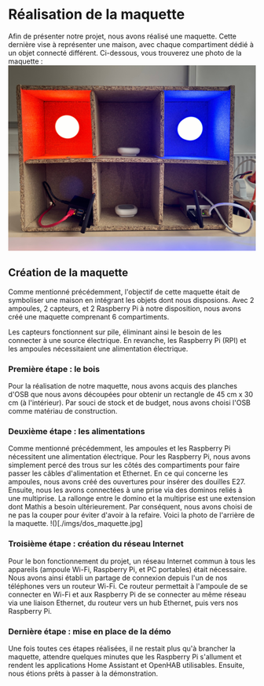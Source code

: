# Réalisation de la maquette

Afin de présenter notre projet, nous avons réalisé une maquette. Cette dernière vise à représenter une maison, avec chaque compartiment dédié à un objet connecté différent. Ci-dessous, vous trouverez une photo de la maquette :
![](./imgs/photo_maquette.jpg)


## Création de la maquette

Comme mentionné précédemment, l'objectif de cette maquette était de symboliser une maison en intégrant les objets dont nous disposions. Avec 2 ampoules, 2 capteurs, et 2 Raspberry Pi à notre disposition, nous avons créé une maquette comprenant 6 compartiments.

Les capteurs fonctionnent sur pile, éliminant ainsi le besoin de les connecter à une source électrique. En revanche, les Raspberry Pi (RPI) et les ampoules nécessitaient une alimentation électrique.

### Première étape : le bois

Pour la réalisation de notre maquette, nous avons acquis des planches d'OSB que nous avons découpées pour obtenir un rectangle de 45 cm x 30 cm (à l'intérieur). Par souci de stock et de budget, nous avons choisi l'OSB comme matériau de construction.

### Deuxième étape : les alimentations

Comme mentionné précédemment, les ampoules et les Raspberry Pi nécessitent une alimentation électrique. Pour les Raspberry Pi, nous avons simplement percé des trous sur les côtés des compartiments pour faire passer les câbles d'alimentation et Ethernet. En ce qui concerne les ampoules, nous avons créé des ouvertures pour insérer des douilles E27. Ensuite, nous les avons connectées à une prise via des dominos reliés à une multiprise. La rallonge entre le domino et la multiprise est une extension dont Mathis a besoin ultérieurement. Par conséquent, nous avons choisi de ne pas la couper pour éviter d'avoir à la refaire. Voici la photo de l'arrière de la maquette.
!()[./imgs/dos_maquette.jpg]

### Troisième étape : création du réseau Internet

Pour le bon fonctionnement du projet, un réseau Internet commun à tous les appareils (ampoule Wi-Fi, Raspberry Pi, et PC portables) était nécessaire. Nous avons ainsi établi un partage de connexion depuis l'un de nos téléphones vers un routeur Wi-Fi. Ce routeur permettait à l'ampoule de se connecter en Wi-Fi et aux Raspberry Pi de se connecter au même réseau via une liaison Ethernet, du routeur vers un hub Ethernet, puis vers nos Raspberry Pi.

### Dernière étape : mise en place de la démo

Une fois toutes ces étapes réalisées, il ne restait plus qu'à brancher la maquette, attendre quelques minutes que les Raspberry Pi s'allument et rendent les applications Home Assistant et OpenHAB utilisables. Ensuite, nous étions prêts à passer à la démonstration.
